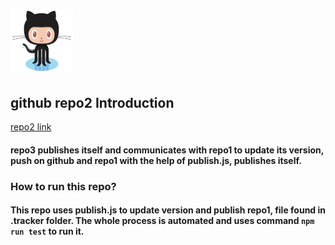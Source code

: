 # <img src="./images/Octocat.png" width="100" height="100">

## github repo2 Introduction 
[repo2 link](https://github.com/mitraksh/repo2.git)
#### repo3 publishes itself and communicates with repo1 to update its version, push on github and repo1 with the help of publish.js, publishes itself.

### How to run this repo?

#### This repo uses publish.js to update version and publish repo1, file found in .tracker folder. The whole process is automated and uses command `npm run test` to run it.